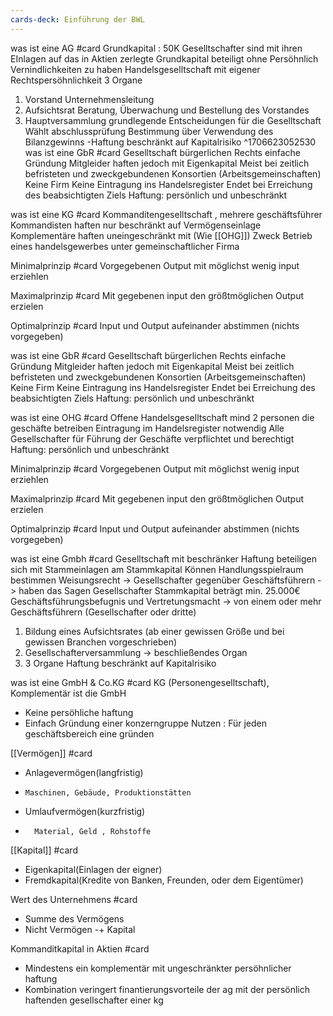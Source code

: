 ```yaml
---
cards-deck: Einführung der BWL
---
```

was ist eine AG #card 
Grundkapital : 50K
Geselltschafter sind mit ihren EInlagen auf das in Aktien zerlegte Grundkapital beteiligt ohne Persöhnlich Vernindlichkeiten zu haben 
Handelsgeselltschaft mit eigener Rechtspersöhnlichkeit
3 Organe
1. Vorstand   Unternehmensleitung
2. Aufsichtsrat          Beratung, Überwachung und Bestellung des Vorstandes
3. Hauptversammlung        grundlegende Entscheidungen für die Geselltschaft
     Wählt abschlussprüfung
      Bestimmung über Verwendung des Bilanzgewinns
-Haftung beschränkt auf Kapitalrisiko
^1706623052530
was ist eine GbR #card 
Geselltschaft bürgerlichen Rechts einfache Gründung Mitgleider haften jedoch mit Eigenkapital
Meist bei zeitlich befristeten und zweckgebundenen Konsortien (Arbeitsgemeinschaften)
Keine Firm
Keine Eintragung ins Handelsregister
Endet bei Erreichung des beabsichtigten Ziels
Haftung: persönlich und unbeschränkt


was ist eine KG #card 
Kommanditengeselltschaft , mehrere geschäftsführer
Kommandisten haften nur beschränkt auf Vermögenseinlage
Komplementäre haften uneingeschränkt mit (Wie [[OHG]])
Zweck Betrieb eines handelsgewerbes unter gemeinschaftlicher Firma

Minimalprinzip #card 
 Vorgegebenen Output mit möglichst wenig input erziehlen 

Maximalprinzip #card 
Mit gegebenen input den größtmöglichen Output erzielen 

Optimalprinzip #card 
Input und Output aufeinander abstimmen (nichts vorgegeben)

was ist eine GbR #card 
Geselltschaft bürgerlichen Rechts einfache Gründung Mitgleider haften jedoch mit Eigenkapital
Meist bei zeitlich befristeten und zweckgebundenen Konsortien (Arbeitsgemeinschaften)
Keine Firm
Keine Eintragung ins Handelsregister
Endet bei Erreichung des beabsichtigten Ziels
Haftung: persönlich und unbeschränkt

was ist eine OHG #card 
Offene Handelsgeselltschaft mind 2 personen die geschäfte betreiben
Eintragung im Handelsregister notwendig
Alle Gesellschafter für Führung der Geschäfte verpflichtet und berechtigt
Haftung: persönlich und unbeschränkt

Minimalprinzip #card 
     Vorgegebenen Output mit möglichst wenig input erziehlen
     
Maximalprinzip #card 
     Mit gegebenen input den größtmöglichen Output erzielen 
    
Optimalprinzip #card 
       Input und Output aufeinander abstimmen (nichts vorgegeben)

was ist eine Gmbh #card
Geselltschaft mit beschränker Haftung 
beteiligen sich mit Stammeinlagen am Stammkapital
Können Handlungsspielraum bestimmen
Weisungsrecht -> Gesellschafter gegenüber Geschäftsführern -> haben das Sagen
Gesellschafter
Stammkapital beträgt min. 25.000€
Geschäftsführungsbefugnis und Vertretungsmacht -> von einem oder mehr Geschäftsführern (Gesellschafter oder dritte)
1. Bildung eines Aufsichtsrates (ab einer gewissen Größe und bei gewissen Branchen vorgeschrieben)
2. Gesellschafterversammlung -> beschließendes Organ
3. 3 Organe
Haftung beschränkt auf Kapitalrisiko

was ist eine GmbH & Co.KG #card 
KG (Personengeselltschaft), Komplementär ist die GmbH
- Keine persöhliche haftung
- Einfach Gründung einer konzerngruppe
Nutzen : Für jeden geschäftsbereich eine gründen

[[Vermögen]] #card 
- Anlagevermögen(langfristig)
-     Maschinen, Gebäude, Produktionstätten
- Umlaufvermögen(kurzfristig)
-       Material, Geld , Rohstoffe

[[Kapital]] #card 
- Eigenkapital(Einlagen der eigner)
- Fremdkapital(Kredite von Banken, Freunden, oder dem Eigentümer)

Wert des Unternehmens #card
- Summe des Vermögens
- Nicht Vermögen -+ Kapital

Kommanditkapital in Aktien #card
- Mindestens ein komplementär mit ungeschränkter persöhnlicher haftung 
- Kombination veringert finantierungsvorteile der ag mit der persönlich haftenden gesellschafter einer kg

